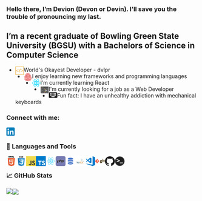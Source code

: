 ### Hello  there, I’m Devion (Devon or Devin). I’ll save you the trouble of pronouncing my last. 

## I’m a recent graduate of Bowling Green State University (BGSU) with a Bachelors of Science in Computer Science
- <img align="left" alt="code2" width="22px" src="https://raw.githubusercontent.com/devionb/devionb/master/code2.svg"/> World's Okayest Developer - dvlpr
- <img align="left" alt="brain" width="22px" src="https://raw.githubusercontent.com/devionb/devionb/master/brain.svg"/>  I enjoy learning new frameworks and programming languages
- <img align="left" alt="react" width="22px" src="https://raw.githubusercontent.com/devionb/devionb/master/react.svg"/> I’m currently learning React
- <img align="left" alt="code" width="22px" src="https://raw.githubusercontent.com/devionb/devionb/master/code.svg"/> I'm currently looking for a job as a Web Developer
- <img align="left" alt="keyboard" width="22px" src="https://raw.githubusercontent.com/devionb/devionb/master/keyboard.svg"/> Fun fact: I have an unhealthy addiction with mechanical keyboards

### Connect with me:
<a href="https://www.linkedin.com/in/devion-buchynsky/">
<img align="left" alt="linkedin" width="22px" src="https://raw.githubusercontent.com/devionb/devionb/master/linkedin.svg"/>
</a>


<br />

### 🔧 Languages and Tools
<img align="left" alt="HTML5" width="26px" src="https://raw.githubusercontent.com/github/explore/80688e429a7d4ef2fca1e82350fe8e3517d3494d/topics/html/html.png" />
<img align="left" alt="CSS3" width="26px" src="https://raw.githubusercontent.com/github/explore/80688e429a7d4ef2fca1e82350fe8e3517d3494d/topics/css/css.png" />
<img align="left" alt="JavaScript" width="26px" src="https://raw.githubusercontent.com/github/explore/80688e429a7d4ef2fca1e82350fe8e3517d3494d/topics/javascript/javascript.png" />
<img align="left"alt="typescript" width="26px" src="https://raw.githubusercontent.com/devionb/devionb/master/typescript.svg" />
<img align="left" alt="React" width="26px" src="https://raw.githubusercontent.com/github/explore/80688e429a7d4ef2fca1e82350fe8e3517d3494d/topics/react/react.png" />
<img align="left" alt="php" width="26px" src="https://raw.githubusercontent.com/devionb/devionb/master/php.svg" />
<img align="left" alt="SQL" width="26px" src="https://raw.githubusercontent.com/github/explore/80688e429a7d4ef2fca1e82350fe8e3517d3494d/topics/sql/sql.png" />
<img align="left" alt="MySQL" width="26px" src="https://raw.githubusercontent.com/github/explore/80688e429a7d4ef2fca1e82350fe8e3517d3494d/topics/mysql/mysql.png" />
<img align="left" alt="Visual Studio Code" width="26px" src="https://raw.githubusercontent.com/github/explore/80688e429a7d4ef2fca1e82350fe8e3517d3494d/topics/visual-studio-code/visual-studio-code.png" />
<img align="left" alt="Git" width="26px" src="https://raw.githubusercontent.com/github/explore/80688e429a7d4ef2fca1e82350fe8e3517d3494d/topics/git/git.png" />
<img align="left" alt="GitHub" width="26px" src="https://raw.githubusercontent.com/github/explore/78df643247d429f6cc873026c0622819ad797942/topics/github/github.png" />
<img align="left" alt="HTML5" width="26px" src="https://raw.githubusercontent.com/github/explore/80688e429a7d4ef2fca1e82350fe8e3517d3494d/topics/terminal/terminal.png" />

<br />

### 📈 GitHub Stats
<a href="https://github.com/devionb/top-langs">
    <img align="left" src="https://github-readme-stats.vercel.app/api/top-langs/?username=devionb&layout=compact&theme=dracula" />
</a>
<a href="https://github.com/devionb/github-readme-stats">
    <img align="center" src="https://github-readme-stats.vercel.app/api?username=devionb&show_icons=true&theme=dracula" />
</a>

<br />

